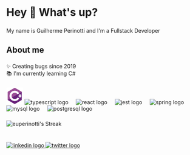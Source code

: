 <h1 align="left">Hey 👋 What's up?</h1>

###

<p align="left">My name is Guilherme Perinotti and I'm a Fullstack Developer</p>

###

<h2 align="left">About me</h2>

###

<p align="left">✨ Creating bugs since 2019
<br>📚 I'm currently learning C#</p>

###

<div align="left">
<img src="https://raw.githubusercontent.com/devicons/devicon/master/icons/csharp/csharp-original.svg" alt="csharp" height="44"/>
  <img src="https://cdn.simpleicons.org/typescript/3178C6" height="40" alt="typescript logo"  />
  <img width="12" />
  <img src="https://cdn.simpleicons.org/react/61DAFB" height="40" alt="react logo"  />
  <img width="12" />
  <img src="https://cdn.simpleicons.org/jest/C21325" height="40" alt="jest logo"  />
  <img width="12" />
  <img src="https://cdn.simpleicons.org/spring/6DB33F" height="40" alt="spring logo"  />
  <img width="12" />
  <img src="https://cdn.simpleicons.org/mysql/4479A1" height="40" alt="mysql logo"  />
  <img width="12" />
  <img src="https://cdn.simpleicons.org/postgresql/4169E1" height="40" alt="postgresql logo"  />
</div>

###
![euperinotti's Streak](https://github-readme-streak-stats.herokuapp.com/?user=euperinotti&theme=tokyonight&hide_border=true)

###

<br clear="both">

<div align="left">
  <a href="https://www.linkedin.com/in/guilherme-perinotti/" target="_blank">
    <img src="https://img.shields.io/static/v1?message=LinkedIn&logo=linkedin&label=&color=0077B5&logoColor=white&labelColor=&style=flat" height="30" alt="linkedin logo"  />
  </a>
  <a href="https://twitter.com/euperinotti" target="_blank">
    <img src="https://img.shields.io/static/v1?message=Twitter&logo=twitter&label=&color=3ba8db&logoColor=white&labelColor=&style=flat" height="30" alt="twitter logo"  />
  </a>
</div>

###